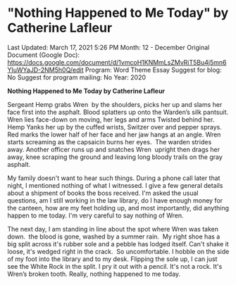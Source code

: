 # "Nothing Happened to Me Today" by Catherine Lafleur

Last Updated: March 17, 2021 5:26 PM
Month: 12 - December
Original Document (Google Doc): https://docs.google.com/document/d/1vmcoH1KNMmLsZMvRiT5Bu4j5mn6YIuWYaJD-2NM5h0Q/edit
Program: Word Theme Essay
Suggest for blog: No
Suggest for program mailing: No
Year: 2020

**Nothing Happened to Me Today by Catherine Lafleur**

Sergeant Hemp grabs Wren  by the shoulders, picks her up and slams her face first into the asphalt. Blood splatters up onto the Warden’s silk pantsuit. Wren lies face-down on moving, her legs and arms Twisted behind her.  Hemp Yanks her up by the cuffed wrists, Switzer over and pepper sprays. Red marks the lower half of her face and her jaw hangs at an angle. Wren starts screaming as the capsaicin burns her eyes.  The warden strides away. Another officer runs up and snatches Wren  upright then drags her away, knee scraping the ground and leaving long bloody trails on the gray asphalt.

My family doesn't want to hear such things. During a phone call later that night, I mentioned nothing of what I witnessed. I give a few general details about a shipment of books the boss received. I'm asked the usual questions, am I still working in the law library, do I have enough money for the canteen, how are my feet holding up, and most importantly, did anything happen to me today. I'm very careful to say nothing of Wren.

The next day, I am standing in line about the spot where Wren was taken down.  the blood is gone, washed by a summer rain.  My right shoe has a big split across it's rubber sole and a pebble has lodged itself. Can't shake it loose, it's wedged right in the crack.  So uncomfortable. I hobble on the side of my foot into the library and to my desk. Flipping the sole up, I can just see the White Rock in the split. I pry it out with a pencil. It's not a rock. It's Wren’s broken tooth. Really, nothing happened to me today.